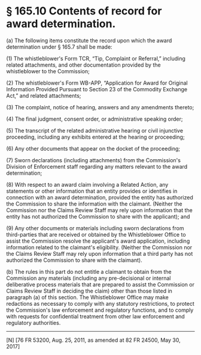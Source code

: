 # § 165.10   Contents of record for award determination.

(a) The following items constitute the record upon which the award determination under § 165.7 shall be made:


(1) The whistleblower's Form TCR, “Tip, Complaint or Referral,” including related attachments, and other documentation provided by the whistleblower to the Commission;


(2) The whistleblower's Form WB-APP, “Application for Award for Original Information Provided Pursuant to Section 23 of the Commodity Exchange Act,” and related attachments;


(3) The complaint, notice of hearing, answers and any amendments thereto;


(4) The final judgment, consent order, or administrative speaking order;


(5) The transcript of the related administrative hearing or civil injunctive proceeding, including any exhibits entered at the hearing or proceeding;


(6) Any other documents that appear on the docket of the proceeding; 


(7) Sworn declarations (including attachments) from the Commission's Division of Enforcement staff regarding any matters relevant to the award determination;


(8) With respect to an award claim involving a Related Action, any statements or other information that an entity provides or identifies in connection with an award determination, provided the entity has authorized the Commission to share the information with the claimant. (Neither the Commission nor the Claims Review Staff may rely upon information that the entity has not authorized the Commission to share with the applicant); and


(9) Any other documents or materials including sworn declarations from third-parties that are received or obtained by the Whistleblower Office to assist the Commission resolve the applicant's award application, including information related to the claimant's eligibility. (Neither the Commission nor the Claims Review Staff may rely upon information that a third party has not authorized the Commission to share with the claimant).


(b) The rules in this part do not entitle a claimant to obtain from the Commission any materials (including any pre-decisional or internal deliberative process materials that are prepared to assist the Commission or Claims Review Staff in deciding the claim) other than those listed in paragraph (a) of this section. The Whistleblower Office may make redactions as necessary to comply with any statutory restrictions, to protect the Commission's law enforcement and regulatory functions, and to comply with requests for confidential treatment from other law enforcement and regulatory authorities.



---

[N] [76 FR 53200, Aug. 25, 2011, as amended at 82 FR 24500, May 30, 2017]




